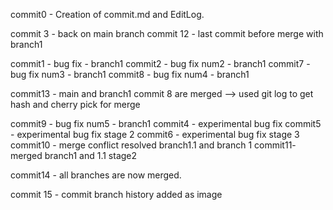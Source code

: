commit0 - Creation of commit.md and EditLog.

commit 3 - back on main branch
commit 12 - last commit before merge with branch1

commit1 - bug fix - branch1
commit2 - bug fix num2 - branch1
commit7 - bug fix num3 - branch1
commit8 - bug fix num4 - branch1

commit13 - main and branch1 commit 8 are merged --> used git log to get hash and cherry pick for merge

commit9 - bug fix num5 - branch1
commit4 - experimental bug fix
commit5 - experimental bug fix stage 2
commit6 - experimental bug fix stage 3
commit10 - merge conflict resolved branch1.1 and branch 1
commit11- merged branch1 and 1.1 stage2

commit14 - all branches are now merged.

commit 15 - commit branch history added as image
